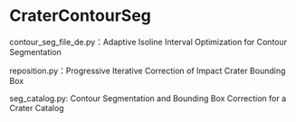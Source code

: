 # CraterContourSeg
contour_seg_file_de.py：Adaptive Isoline Interval Optimization for  Contour Segmentation

reposition.py：Progressive Iterative Correction of Impact Crater Bounding Box

seg_catalog.py: Contour Segmentation and Bounding Box Correction for a Crater Catalog
